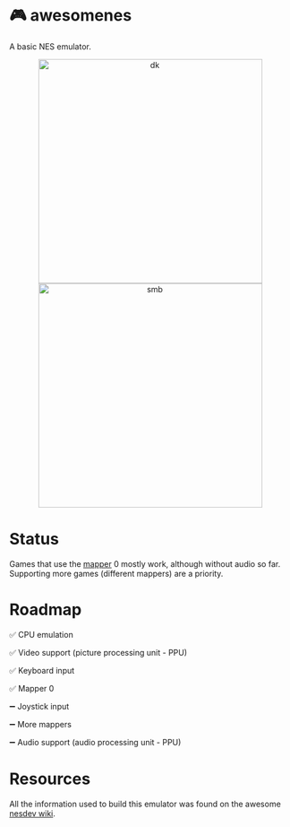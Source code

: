 # 🎮 awesomenes

A basic NES emulator.

<p align="center">
  <img src="https://i.imgur.com/z8xYcxV.png" alt="dk"  width="400px"/>
  <img src="https://i.imgur.com/ahSN16z.png" alt="smb" width="400px"/>
</p>

# Status

Games that use the [mapper](http://wiki.nesdev.com/w/index.php/Mapper) 0 mostly work, although without audio so far. Supporting more games (different mappers) are a priority.

# Roadmap

✅ CPU emulation

✅ Video support (picture processing unit - PPU)

✅ Keyboard input

✅ Mapper 0

➖  Joystick input

➖ More mappers

➖ Audio support (audio processing unit - PPU)


# Resources

All the information used to build this emulator was found on the awesome [nesdev wiki](https://wiki.nesdev.com).

